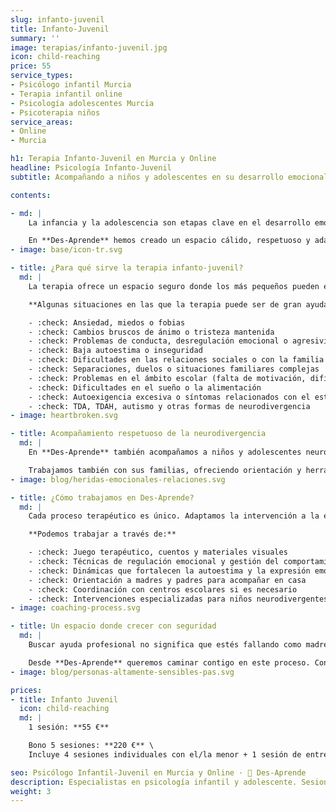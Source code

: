```yaml
---
slug: infanto-juvenil
title: Infanto-Juvenil
summary: ''
image: terapias/infanto-juvenil.jpg
icon: child-reaching
price: 55
service_types:
- Psicólogo infantil Murcia
- Terapia infantil online
- Psicología adolescentes Murcia
- Psicoterapia niños
service_areas:
- Online
- Murcia

h1: Terapia Infanto-Juvenil en Murcia y Online
headline: Psicología Infanto-Juvenil
subtitle: Acompañando a niños y adolescentes en su desarrollo emocional y en su forma única de estar en el mundo

contents:

- md: |
    La infancia y la adolescencia son etapas clave en el desarrollo emocional, social y personal. Durante estos años, los niños y adolescentes construyen su identidad, aprenden a relacionarse con los demás y desarrollan herramientas para afrontar los retos de la vida. Sin embargo, en este camino no siempre es fácil entender lo que sienten o expresar lo que necesitan.

    En **Des-Aprende** hemos creado un espacio cálido, respetuoso y adaptado a su mundo interior, donde puedan sentirse escuchados, comprendidos y acompañados. Nuestra forma de trabajar se basa en la confianza, la seguridad y la conexión emocional, entendiendo que cada niño y adolescente tiene su propio ritmo y forma de ser.
- image: base/icon-tr.svg

- title: ¿Para qué sirve la terapia infanto-juvenil?
  md: |
    La terapia ofrece un espacio seguro donde los más pequeños pueden explorar lo que sienten, ponerle nombre a sus emociones y adquirir herramientas que les ayuden a sentirse mejor. Pero también es un apoyo para las familias, que muchas veces necesitan orientación sobre cómo acompañar desde el respeto y el vínculo.

    **Algunas situaciones en las que la terapia puede ser de gran ayuda:**

    - :check: Ansiedad, miedos o fobias
    - :check: Cambios bruscos de ánimo o tristeza mantenida
    - :check: Problemas de conducta, desregulación emocional o agresividad
    - :check: Baja autoestima o inseguridad
    - :check: Dificultades en las relaciones sociales o con la familia
    - :check: Separaciones, duelos o situaciones familiares complejas
    - :check: Problemas en el ámbito escolar (falta de motivación, dificultades de concentración, *bullying*…)
    - :check: Dificultades en el sueño o la alimentación
    - :check: Autoexigencia excesiva o síntomas relacionados con el estrés
    - :check: TDA, TDAH, autismo y otras formas de neurodivergencia
- image: heartbroken.svg

- title: Acompañamiento respetuoso de la neurodivergencia
  md: |
    En **Des-Aprende** también acompañamos a niños y adolescentes neurodivergentes, entendiendo su forma de percibir el mundo no como un problema a corregir, sino como una manera distinta —y valiosa— de estar en él. Ofrecemos apoyo especializado para menores con Trastorno por Déficit de Atención (TDA o TDAH), autismo y otras condiciones del neurodesarrollo, adaptando el proceso terapéutico a sus necesidades sensoriales, comunicativas y emocionales. El objetivo no es que *encajen*, sino que se sientan comprendidos, seguros y capaces de desarrollar su potencial desde quienes realmente son.

    Trabajamos también con sus familias, ofreciendo orientación y herramientas para que puedan acompañar de forma más consciente, empática y efectiva.
- image: blog/heridas-emocionales-relaciones.svg

- title: ¿Cómo trabajamos en Des-Aprende?
  md: |
    Cada proceso terapéutico es único. Adaptamos la intervención a la edad, necesidades y características individuales del niño o adolescente. Nos apoyamos en un enfoque integrador, con base en la psicología basada en la evidencia, y siempre desde el respeto profundo a la infancia.

    **Podemos trabajar a través de:**

    - :check: Juego terapéutico, cuentos y materiales visuales
    - :check: Técnicas de regulación emocional y gestión del comportamiento
    - :check: Dinámicas que fortalecen la autoestima y la expresión emocional
    - :check: Orientación a madres y padres para acompañar en casa
    - :check: Coordinación con centros escolares si es necesario
    - :check: Intervenciones especializadas para niños neurodivergentes
- image: coaching-process.svg

- title: Un espacio donde crecer con seguridad
  md: |
    Buscar ayuda profesional no significa que estés fallando como madre o padre. Significa que te implicas profundamente en el bienestar de tu hijo o hija. Y eso ya es un acto de amor.

    Desde **Des-Aprende** queremos caminar contigo en este proceso. Con escucha, cercanía y profesionalidad, te acompañamos para que tu hijo crezca con una base emocional sólida, más conectado consigo mismo, con sus emociones y con el mundo que le rodea.
- image: blog/personas-altamente-sensibles-pas.svg

prices:
- title: Infanto Juvenil
  icon: child-reaching
  md: |
    1 sesión: **55 €**

    Bono 5 sesiones: **220 €** \
    Incluye 4 sesiones individuales con el/la menor + 1 sesión de entrenamiento con la familia

seo: Psicólogo Infantil-Juvenil en Murcia y Online · 🧠 Des-Aprende
description: Especialistas en psicología infantil y adolescente. Sesiones presenciales en Murcia u online. Valoración inicial sin coste. Reserva tu cita en Des-Aprende.
weight: 3
---
```

